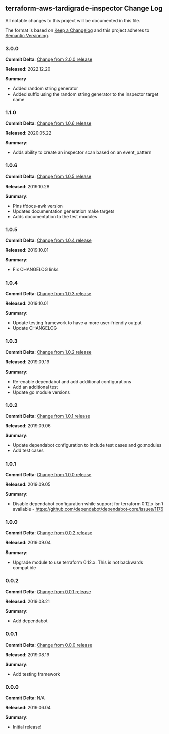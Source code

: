 ## terraform-aws-tardigrade-inspector Change Log

All notable changes to this project will be documented in this file.

The format is based on [Keep a Changelog](http://keepachangelog.com/) and this project adheres to [Semantic Versioning](http://semver.org/).

### 3.0.0
**Commit Delta**: [Change from 2.0.0 release](https://github.com/MetroStar/terraform-aws-tardigrade-inspector/compare/2.0.0...3.0.0)

**Released**: 2022.12.20

**Summary**

* Added random string generator
* Added suffix using the random string generator to the inspector target name

### 1.1.0

**Commit Delta**: [Change from 1.0.6 release](https://github.com/MetroStar/terraform-aws-tardigrade-inspector/compare/1.0.6...1.1.0)

**Released**: 2020.05.22

**Summary**:

*   Adds ability to create an inspector scan based on an event_pattern

### 1.0.6

**Commit Delta**: [Change from 1.0.5 release](https://github.com/MetroStar/terraform-aws-tardigrade-inspector/compare/1.0.5...1.0.6)

**Released**: 2019.10.28

**Summary**:

*   Pins tfdocs-awk version
*   Updates documentation generation make targets
*   Adds documentation to the test modules

### 1.0.5

**Commit Delta**: [Change from 1.0.4 release](https://github.com/MetroStar/terraform-aws-tardigrade-inspector/compare/1.0.4...1.0.5)

**Released**: 2019.10.01

**Summary**:

*   Fix CHANGELOG links

### 1.0.4

**Commit Delta**: [Change from 1.0.3 release](https://github.com/MetroStar/terraform-aws-tardigrade-inspector/compare/1.0.3...1.0.4)

**Released**: 2019.10.01

**Summary**:

*   Update testing framework to have a more user-friendly output
*   Update CHANGELOG

### 1.0.3

**Commit Delta**: [Change from 1.0.2 release](https://github.com/MetroStar/terraform-aws-tardigrade-inspector/compare/1.0.2...1.0.3)

**Released**: 2019.09.19

**Summary**:

*   Re-enable dependabot and add additional configurations
*   Add an additional test
*   Update go module versions

### 1.0.2

**Commit Delta**: [Change from 1.0.1 release](https://github.com/MetroStar/terraform-aws-tardigrade-inspector/compare/1.0.1...1.0.2)

**Released**: 2019.09.06

**Summary**:

*   Update dependabot configuration to include test cases and go:modules
*   Add test cases

### 1.0.1

**Commit Delta**: [Change from 1.0.0 release](https://github.com/MetroStar/terraform-aws-tardigrade-inspector/compare/1.0.0...1.0.1)

**Released**: 2019.09.05

**Summary**:

*   Disable dependabot configuration while support for terraform 0.12.x isn't available - https://github.com/dependabot/dependabot-core/issues/1176

### 1.0.0

**Commit Delta**: [Change from 0.0.2 release](https://github.com/MetroStar/terraform-aws-tardigrade-inspector/compare/0.0.2...1.0.0)

**Released**: 2019.09.04

**Summary**:

*   Upgrade module to use terraform 0.12.x. This is not backwards compatible

### 0.0.2

**Commit Delta**: [Change from 0.0.1 release](https://github.com/MetroStar/terraform-aws-tardigrade-inspector/compare/0.0.1...0.0.2)

**Released**: 2019.08.21

**Summary**:

*   Add dependabot

### 0.0.1

**Commit Delta**: [Change from 0.0.0 release](https://github.com/MetroStar/terraform-aws-tardigrade-inspector/compare/0.0.0...0.0.1)

**Released**: 2019.08.19

**Summary**:

*   Add testing framework

### 0.0.0

**Commit Delta**: N/A

**Released**: 2019.06.04

**Summary**:

*   Initial release!
